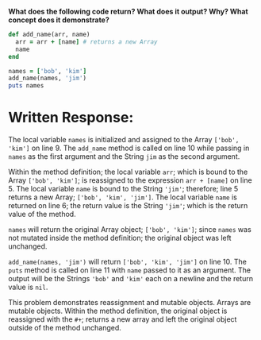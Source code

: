**What does the following code return? What does it output? Why? What concept does it demonstrate?**

```ruby
def add_name(arr, name)
  arr = arr + [name] # returns a new Array
  name
end

names = ['bob', 'kim']
add_name(names, 'jim')
puts names
```
# Written Response:

The local variable `names` is initialized and assigned to the Array `['bob', 'kim']` on line 9. The `add_name` method is called on line 10 while passing in `names` as the first argument and the String `jim` as the second argument.

Within the method definition; the local variable `arr`; which is bound to the Array `['bob', 'kim']`; is reassigned to the expression `arr + [name]` on line 5. The local variable `name` is bound to the String `'jim'`; therefore; line 5 returns a new Array; `['bob', 'kim', 'jim']`. The local variable `name` is returned on line 6; the return value is the String `'jim'`; which is the return value of the method.

`names` will return the original Array object; `['bob', 'kim']`; since `names` was not mutated inside the method definition; the original object was left unchanged.

`add_name(names, 'jim')` will return `['bob', 'kim', 'jim']` on line 10. The `puts` method is called on line 11 with `name` passed to it as an argument. The output will be the Strings `'bob'` and `'kim'` each on a newline and the return value is `nil`.

This problem demonstrates reassignment and mutable objects. Arrays are mutable objects. Within the method definition, the original object is reassigned with the `#+`; returns a new array and left the original object outside of the method unchanged.






